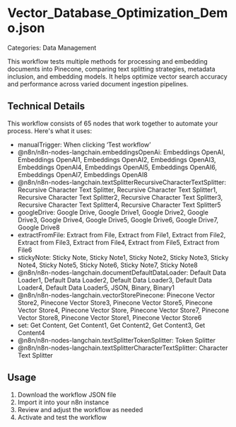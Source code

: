 # Vector_Database_Optimization_Demo.json

Categories: Data Management

This workflow tests multiple methods for processing and embedding documents into Pinecone, comparing text splitting strategies, metadata inclusion, and embedding models. It helps optimize vector search accuracy and performance across varied document ingestion pipelines.

## Technical Details

This workflow consists of 65 nodes that work together to automate your process. Here's what it uses:

- manualTrigger: When clicking ‘Test workflow’
- @n8n/n8n-nodes-langchain.embeddingsOpenAi: Embeddings OpenAI, Embeddings OpenAI1, Embeddings OpenAI2, Embeddings OpenAI3, Embeddings OpenAI4, Embeddings OpenAI5, Embeddings OpenAI6, Embeddings OpenAI7, Embeddings OpenAI8
- @n8n/n8n-nodes-langchain.textSplitterRecursiveCharacterTextSplitter: Recursive Character Text Splitter, Recursive Character Text Splitter1, Recursive Character Text Splitter2, Recursive Character Text Splitter3, Recursive Character Text Splitter4, Recursive Character Text Splitter5
- googleDrive: Google Drive, Google Drive1, Google Drive2, Google Drive3, Google Drive4, Google Drive5, Google Drive6, Google Drive7, Google Drive8
- extractFromFile: Extract from File, Extract from File1, Extract from File2, Extract from File3, Extract from File4, Extract from File5, Extract from File6
- stickyNote: Sticky Note, Sticky Note1, Sticky Note2, Sticky Note3, Sticky Note4, Sticky Note5, Sticky Note6, Sticky Note7, Sticky Note8
- @n8n/n8n-nodes-langchain.documentDefaultDataLoader: Default Data Loader1, Default Data Loader2, Default Data Loader3, Default Data Loader4, Default Data Loader5, JSON, Binary, Binary1
- @n8n/n8n-nodes-langchain.vectorStorePinecone: Pinecone Vector Store2, Pinecone Vector Store3, Pinecone Vector Store5, Pinecone Vector Store4, Pinecone Vector Store, Pinecone Vector Store7, Pinecone Vector Store8, Pinecone Vector Store1, Pinecone Vector Store6
- set: Get Content, Get Content1, Get Content2, Get Content3, Get Content4
- @n8n/n8n-nodes-langchain.textSplitterTokenSplitter: Token Splitter
- @n8n/n8n-nodes-langchain.textSplitterCharacterTextSplitter: Character Text Splitter

## Usage

1. Download the workflow JSON file
2. Import it into your n8n instance
3. Review and adjust the workflow as needed
4. Activate and test the workflow


